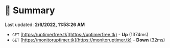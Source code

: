 # 📖 Summary
Last updated: **2/6/2022, 11:53:26 AM**

- `GET` [https://uptimerfree.tk](https://uptimerfree.tk) - **Up** (1374ms)
- `GET` [https://monitoruptimer.tk](https://monitoruptimer.tk) - **Down** (32ms)
